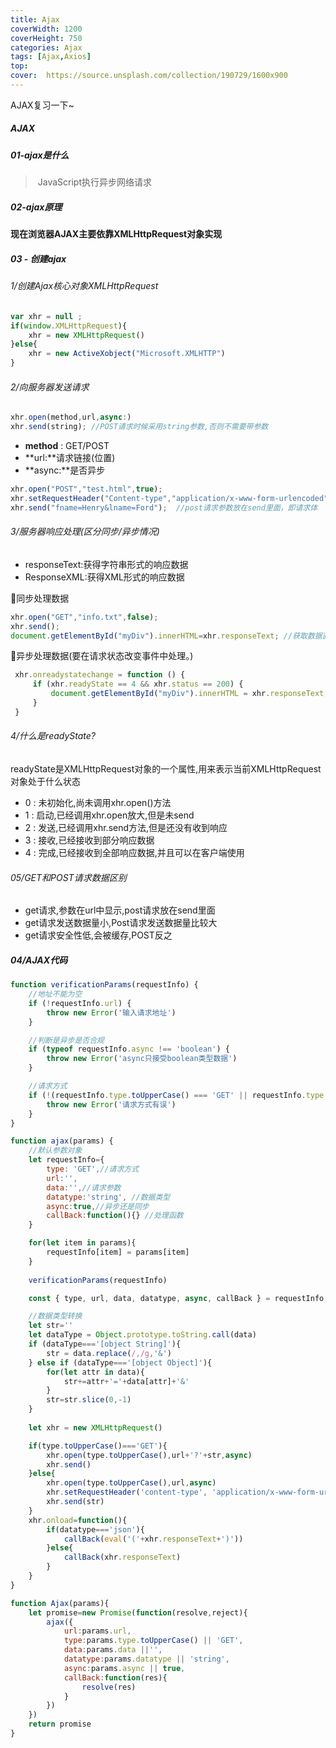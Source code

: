 ```yaml
---
title: Ajax
coverWidth: 1200
coverHeight: 750
categories: Ajax
tags: [Ajax,Axios]
top:
cover:  https://source.unsplash.com/collection/190729/1600x900
---
```

AJAX复习一下~

<!--more-->

##### AJAX

##### 01-ajax是什么

> ​	JavaScript执行异步网络请求

##### 02-ajax原理

**现在浏览器AJAX主要依靠XMLHttpRequest对象实现**

##### 03 - 创建ajax

###### 1/创建Ajax核心对象XMLHttpRequest

```js
var xhr = null ;
if(window.XMLHttpRequest){
	xhr = new XMLHttpRequest()
}else{
	xhr = new ActiveXobject("Microsoft.XMLHTTP")
}
```

###### 2/向服务器发送请求

```js
xhr.open(method,url,async:)
xhr.send(string); //POST请求时候采用string参数,否则不需要带参数
```

- **method** : GET/POST
- **url:**请求链接(位置)
- **async:**是否异步

```js
xhr.open("POST","test.html",true);  
xhr.setRequestHeader("Content-type","application/x-www-form-urlencoded");  
xhr.send("fname=Henry&lname=Ford");  //post请求参数放在send里面，即请求体
```

###### 3/服务器响应处理(区分同步/异步情况)

- responseText:获得字符串形式的响应数据
- ResponseXML:获得XML形式的响应数据

👹同步处理数据

```js
xhr.open("GET","info.txt",false);  
xhr.send();  
document.getElementById("myDiv").innerHTML=xhr.responseText; //获取数据直接显示在页面上
```

👺异步处理数据(要在请求状态改变事件中处理。)

```js
 xhr.onreadystatechange = function () {
     if (xhr.readyState == 4 && xhr.status == 200) {
         document.getElementById("myDiv").innerHTML = xhr.responseText;
     }
 }
```

###### 4/什么是readyState?

readyState是XMLHttpRequest对象的一个属性,用来表示当前XMLHttpRequest对象处于什么状态

- 0 : 未初始化,尚未调用xhr.open()方法
- 1 : 启动,已经调用xhr.open放大,但是未send
- 2 : 发送,已经调用xhr.send方法,但是还没有收到响应
- 3 : 接收,已经接收到部分响应数据
- 4 : 完成,已经接收到全部响应数据,并且可以在客户端使用

###### 05/GET和POST请求数据区别

- get请求,参数在url中显示,post请求放在send里面
- get请求发送数据量小,Post请求发送数据量比较大
- get请求安全性低,会被缓存,POST反之

##### 04/AJAX代码

```js
function verificationParams(requestInfo) {
	//地址不能为空
	if (!requestInfo.url) {
		throw new Error('输入请求地址')
	}

	//判断是异步是否合规
	if (typeof requestInfo.async !== 'boolean') {
		throw new Error('async只接受boolean类型数据')
	}

	//请求方式
	if (!(requestInfo.type.toUpperCase() === 'GET' || requestInfo.type.toUpperCase() === 'post')) {
		throw new Error('请求方式有误')
	}
}

function ajax(params) {
	//默认参数对象
	let requestInfo={
		type: 'GET',//请求方式
		url:'',
		data:'',//请求参数
		datatype:'string', //数据类型
		async:true,//异步还是同步
		callBack:function(){} //处理函数	
	}

	for(let item in params){
		requestInfo[item] = params[item]
	}
	
	verificationParams(requestInfo)

	const { type, url, data, datatype, async, callBack } = requestInfo

	//数据类型转换
	let str=''
	let dataType = Object.prototype.toString.call(data)
	if (dataType==='[object String]'){
		str = data.replace(/,/g,'&')
	} else if (dataType==='[object Object]'){
		for(let attr in data){
			str+=attr+'='+data[attr]+'&'
		}
		str=str.slice(0,-1)
	}
	
	let xhr = new XMLHttpRequest()

	if(type.toUpperCase()==='GET'){
		xhr.open(type.toUpperCase(),url+'?'+str,async)
		xhr.send()
	}else{
		xhr.open(type.toUpperCase(),url,async)
		xhr.setRequestHeader('content-type', 'application/x-www-form-urlencoded')
		xhr.send(str)
	}
	xhr.onload=function(){
		if(datatype==='json'){
			callBack(eval('('+xhr.responseText+')'))
		}else{
			callBack(xhr.responseText)
		}
	}
}

function Ajax(params){
	let promise=new Promise(function(resolve,reject){
		ajax({
			url:params.url,
			type:params.type.toUpperCase() || 'GET',
			data:params.data ||'',
			datatype:params.datatype || 'string',
			async:params.async || true,
			callBack:function(res){
				resolve(res)
			}
		})
	})
	return promise
}
```

